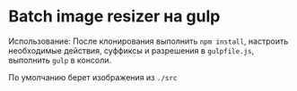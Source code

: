 # Batch image resizer на gulp
Использование:
После клонирования выполнить `npm install`, настроить необходимые действия,
суффиксы и разрешения в `gulpfile.js`, выполнить `gulp` в консоли.

По умолчанию берет изображения из `./src`
